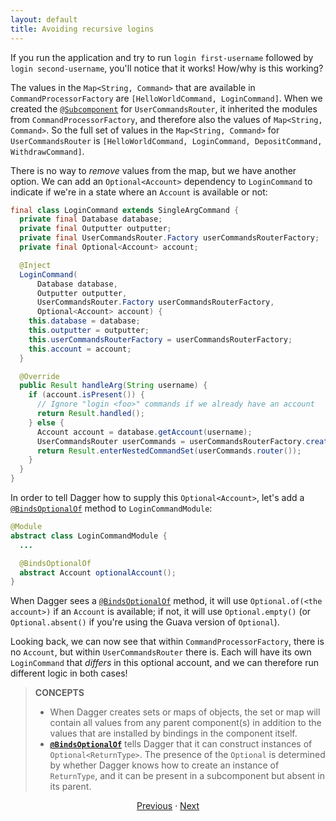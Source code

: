 ```yaml
---
layout: default
title: Avoiding recursive logins
---
```


If you run the application and try to run `login first-username` followed by
`login second-username`, you'll notice that it works! How/why is this working?

The values in the `Map<String, Command>` that are available in
`CommandProcessorFactory` are `[HelloWorldCommand, LoginCommand]`. When we
created the [`@Subcomponent`] for `UserCommandsRouter`, it inherited the modules
from `CommandProcessorFactory`, and therefore also the values of `Map<String,
Command>`. So the full set of values in the `Map<String, Command>` for
`UserCommandsRouter` is `[HelloWorldCommand, LoginCommand, DepositCommand,
WithdrawCommand]`.

There is no way to _remove_ values from the map, but we have another option. We
can add an `Optional<Account>` dependency to `LoginCommand` to indicate if we're
in a state where an `Account` is available or not:

```java
final class LoginCommand extends SingleArgCommand {
  private final Database database;
  private final Outputter outputter;
  private final UserCommandsRouter.Factory userCommandsRouterFactory;
  private final Optional<Account> account;

  @Inject
  LoginCommand(
      Database database,
      Outputter outputter,
      UserCommandsRouter.Factory userCommandsRouterFactory,
      Optional<Account> account) {
    this.database = database;
    this.outputter = outputter;
    this.userCommandsRouterFactory = userCommandsRouterFactory;
    this.account = account;
  }

  @Override
  public Result handleArg(String username) {
    if (account.isPresent()) {
      // Ignore "login <foo>" commands if we already have an account
      return Result.handled();
    } else {
      Account account = database.getAccount(username);
      UserCommandsRouter userCommands = userCommandsRouterFactory.create(account);
      return Result.enterNestedCommandSet(userCommands.router());
    }
  }
}
```

In order to tell Dagger how to supply this `Optional<Account>`, let's add a
[`@BindsOptionalOf`] method to `LoginCommandModule`:

```java
@Module
abstract class LoginCommandModule {
  ...

  @BindsOptionalOf
  abstract Account optionalAccount();
}
```

When Dagger sees a [`@BindsOptionalOf`] method, it will use `Optional.of(<the
account>)` if an `Account` is available; if not, it will use `Optional.empty()`
(or `Optional.absent()` if you're using the Guava version of `Optional`).

Looking back, we can now see that within `CommandProcessorFactory`, there is no
`Account`, but within `UserCommandsRouter` there is. Each will have its own
`LoginCommand` that _differs_ in this optional account, and we can therefore run
different logic in both cases!

> **CONCEPTS**
>
> *   When Dagger creates sets or maps of objects, the set or map will contain
>     all values from any parent component(s) in addition to the values that are
>     installed by bindings in the component itself.
> *   **[`@BindsOptionalOf`]** tells Dagger that it can construct instances of
>     `Optional<ReturnType>`. The presence of the `Optional` is determined by
>     whether Dagger knows how to create an instance of `ReturnType`, and it can
>     be present in a subcomponent but absent in its parent.

<section style="text-align: center" markdown="1">

[Previous](13-max-withdrawal-across-commands) · [Next](15-conclusion)

</section>

[`@BindsOptionalOf`]: https://dagger.dev/api/latest/dagger/BindsOptionalOf.html
[`@Subcomponent`]: https://dagger.dev/api/latest/dagger/Subcomponent.html
